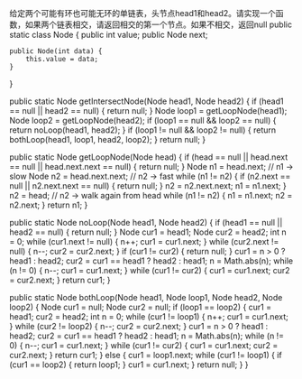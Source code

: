 给定两个可能有环也可能无环的单链表，头节点head1和head2。请实现一个函数，如果两个链表相交，请返回相交的第一个节点。如果不相交，返回null
public static class Node {
    public int value;
    public Node next;

    public Node(int data) {
        this.value = data;
    }
}

public static Node getIntersectNode(Node head1, Node head2) {
    if (head1 == null || head2 == null) {
        return null;
    }
    Node loop1 = getLoopNode(head1);
    Node loop2 = getLoopNode(head2);
    if (loop1 == null && loop2 == null) {
        return noLoop(head1, head2);
    }
    if (loop1 != null && loop2 != null) {
        return bothLoop(head1, loop1, head2, loop2);
    }
    return null;
}

public static Node getLoopNode(Node head) {
    if (head == null || head.next == null || head.next.next == null) {
        return null;
    }
    Node n1 = head.next; // n1 -> slow
    Node n2 = head.next.next; // n2 -> fast
    while (n1 != n2) {
        if (n2.next == null || n2.next.next == null) {
            return null;
        }
        n2 = n2.next.next;
        n1 = n1.next;
    }
    n2 = head; // n2 -> walk again from head
    while (n1 != n2) {
        n1 = n1.next;
        n2 = n2.next;
    }
    return n1;
}

public static Node noLoop(Node head1, Node head2) {
    if (head1 == null || head2 == null) {
        return null;
    }
    Node cur1 = head1;
    Node cur2 = head2;
    int n = 0;
    while (cur1.next != null) {
        n++;
        cur1 = cur1.next;
    }
    while (cur2.next != null) {
        n--;
        cur2 = cur2.next;
    }
    if (cur1 != cur2) {
        return null;
    }
    cur1 = n > 0 ? head1 : head2;
    cur2 = cur1 == head1 ? head2 : head1;
    n = Math.abs(n);
    while (n != 0) {
        n--;
        cur1 = cur1.next;
    }
    while (cur1 != cur2) {
        cur1 = cur1.next;
        cur2 = cur2.next;
    }
    return cur1;
}

public static Node bothLoop(Node head1, Node loop1, Node head2, Node loop2) {
    Node cur1 = null;
    Node cur2 = null;
    if (loop1 == loop2) {
        cur1 = head1;
        cur2 = head2;
        int n = 0;
        while (cur1 != loop1) {
            n++;
            cur1 = cur1.next;
        }
        while (cur2 != loop2) {
            n--;
            cur2 = cur2.next;
        }
        cur1 = n > 0 ? head1 : head2;
        cur2 = cur1 == head1 ? head2 : head1;
        n = Math.abs(n);
        while (n != 0) {
            n--;
            cur1 = cur1.next;
        }
        while (cur1 != cur2) {
            cur1 = cur1.next;
            cur2 = cur2.next;
        }
        return cur1;
    } else {
        cur1 = loop1.next;
        while (cur1 != loop1) {
            if (cur1 == loop2) {
                return loop1;
            }
            cur1 = cur1.next;
        }
        return null;
    }
}